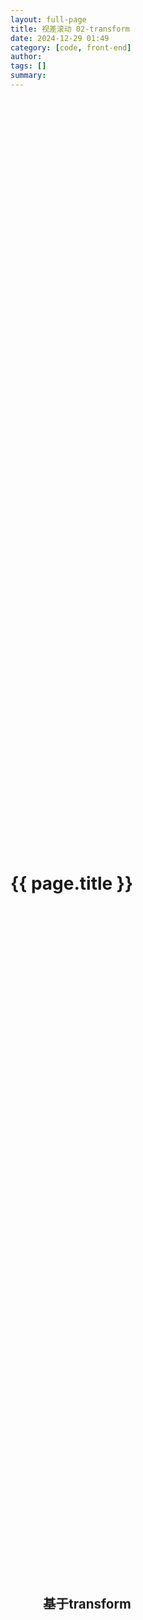 ```yaml
---
layout: full-page
title: 视差滚动 02-transform
date: 2024-12-29 01:49
category: [code, front-end]
author: 
tags: []
summary: 
---
```

<style>
  .home-root {
    perspective: 1px;
    height: 100vh;
    overflow-x: hidden;
    overflow-y: auto;
    position: relative;
  }

  .layer {
    position: absolute;
    top: 0;
    left: 0;
    right: 0;
    bottom: 0;
    background-size: cover;
    background-position: center;
    transform: translateZ(var(--z));
    backface-visibility: hidden; /* 改善性能 */
  }

  #title-1 {
    z-index: 2;
    top: 30vh;
  }

  #ani-1-1 {
    position: relative;
    margin-top: 10vh;
    margin-left: 5vw;
    transform: translateZ(-0.02px);
    top: 50vh;
  }

  #ani-1-2 {
    position: relative;
    margin-top: 10vh;
    top: 120vh;
    transform: translateZ(-0.9px);
  }
  #ani-2-1 {
    margin-top: 10vh;
    top: 200vh;
  }

  #ani-2-2 {
    margin-top: 8vh;
    margin-left: 5vw;
    top: 220vh;
  }

  #ani-2-2 li {
    margin-top: 4vh;
  }

  .contact-alias {
    text-transform: uppercase;
  }

  #ani-3-1 {
    margin-top: 5vh;
    text-align: center;
    text-transform: uppercase;
    top: 330vh;
  }

  #ani-3-2 {
    list-style: none;
    display: flex;
    margin: 20vh auto 0;
    width: fit-content;
    top: 330vh;
  }

  #ani-3-2 li {
    margin-right: 1.1rem;
    margin-left: 1.1rem;
  }

  .icon {
    position: relative;
    font-size: 2.2rem;
    line-height: 1;
  }

  .icon::before {
    font-family: 'remixicon' !important;
    font-size: 2.2rem;
    position: relative;
    transition: all .2s ease;
    display: inline-block;
  }

  .icon-tip {
    pointer-events: none;
    touch-action: none;

    font-size: 0.5rem;
    color: var(--ly-background-color);
    background-color: var(--ly-font-color-2);
    padding: 5px;
    border-radius: 5px;

    opacity: 0;
    position: absolute;
    bottom: 100%;
    left: 50%;
    transform: translateX(-50%) translateY(-2.2rem);
    transition: all .2s ease;
  }

  @keyframes shake {
    0% { transform: translate(1px, 1px) rotate(0deg); }
    10% { transform: translate(-1px, -2px) rotate(-1deg); }
    20% { transform: translate(-3px, 0px) rotate(1deg); }
    30% { transform: translate(3px, 2px) rotate(0deg); }
    40% { transform: translate(1px, -1px) rotate(1deg); }
    50% { transform: translate(-1px, 2px) rotate(-1deg); }
    60% { transform: translate(-3px, 1px) rotate(0deg); }
    70% { transform: translate(3px, 1px) rotate(-1deg); }
    80% { transform: translate(-1px, -1px) rotate(1deg); }
    90% { transform: translate(1px, 2px) rotate(0deg); }
    100% { transform: translate(1px, -2px) rotate(-1deg); }
  }
  .icon:hover::before {
    animation: shake 0.82s cubic-bezier(.36,.07,.19,.97) both;
    transform: translate3d(0, 0, 0);
    backface-visibility: hidden;
    perspective: 1000px;
  }
  .icon:hover .icon-tip {
    transform: translateX(-50%) translateY(-1rem) scale(1.5);
    opacity: 1;
  }

</style>
<div class="home-root">
  <h1 id="title-1" class="layer" data-z="-1">{{ page.title }}</h1>
  <h2 id="ani-1-1" class="layer" data-z="-1">基于transform</h2>
  <h3 id="ani-1-2" class="layer" data-z="-0.2">总体评价：用css实现，快速上手，但是要做出好效果非常不容易</h3>
  <h2 id="ani-2-1" class="layer" data-z="-1">技术核心有几点</h2>
  <ul id="ani-2-2" class="layer" data-z="-0.1">
    <li>父元素设置 perspective</li>
    <li>子元素设置 translateZ</li>
    <li>滚动时更新 translateY</li>
  </ul>
  <ui id="ani-3-2" class="layer" data-z="-1">
    {%- for s in site.social -%}
      <li>
        <a title="{{ s.alias }}" class="contact-alias" href="{{ s.url }}" target="_blank">
          <i class="{{ s.icon }} icon">
            <h5 class="icon-tip">{{ s.alias }}</h5>
          </i>
        </a>
      </li>
    {%- endfor -%}
  </ui>
  <h6 id="ani-3-1" class="layer" data-z="-1">Contact</h6>
</div>

<script>
const scene = document.querySelector('.home-root');
const layers = document.querySelectorAll('.layer');

function handleScroll() {
  const scrollPosition = scene.getBoundingClientRect().top;
  layers.forEach(layer => {
    const depth = parseFloat(layer.dataset['z']);
    const factor = -(depth / Math.abs(depth)) * Math.min(Math.abs(depth), Math.abs(scrollPosition));
    layer.style.transform = `translateZ(${depth}px) translateY(${factor}px)`;
  });
}

// 监听滚动事件
scene.addEventListener('scroll', handleScroll);
window.addEventListener('resize', handleScroll);

// 初始化调用
handleScroll();

</script>